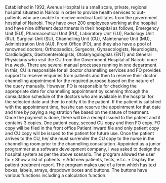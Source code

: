 
Established in 1992, Avenue Hospital is a small scale, private, regional hospital situated in Nairobi in order to provide health services to out-patients who are unable to receive medical facilitates from the government hospital of Nairobi. They have over 200 employees working at the hospital and have nine different departments in their hospital as follows; Emergency Unit (EU), Pharmaceutical Unit (PU), Laboratory Unit (LU), Radiology Unit (RU), Surgical Unit (SU), Channelling Unit (CU), Maintenance Unit (MU), Administration Unit (AU), Front Office (FO), and they also have a pool of renowned doctors; Orthopaedics, Surgeons, Gynaecologists, Neurologists, Cardiologists, Gastroenterologists, Otolaryngologists (ENT) and General Physicians who visit the CU from the Government Hospital of Nairobi once in a week. There are several manual processes running in one department. In this, CU is responsible for all doctor channelling services and FO provides support to receive enquiries from patients and then to reserve their doctor channelling appointment for the required purpose based on the nature of the query manually. However, FO is responsible for checking the appropriate date for channelling appointment by scanning through the consultation schedule of the doctors who are available in the hospital for the selected date and then to notify it to the patient. If the patient is satisfied with the appointment time, he/she can reserve the appointment for that date and time by paying a registration fee based on the nature of treatment. Once the payment is done, there will be a receipt issued to the patient and it contains 3 copies. One patient copy, second CU copy and then FO copy. FO copy will be filed in the front office Patient Inward file and only patient copy and CU copy will be issued to the patient for future use. Once the patient arrives to the CU, he/ she must surrender the CU copy to the nurse in the channelling room prior to the channelling consultation. Appointed as a junior programmer at a software development company, I was asked to design the hospital system as per the above scenario. The program allowed the user to: • Show a list of patients. • Add new patients, tests, e.t.c. • Display the patient treatment report. The program makes use of a form which has text boxes, labels, arrays, dropdown boxes and buttons. The buttons have various functions including a calculation function.
